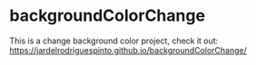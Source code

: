 # backgroundColorChange
This is  a change background color project, check it out: https://jardelrodriguespinto.github.io/backgroundColorChange/
